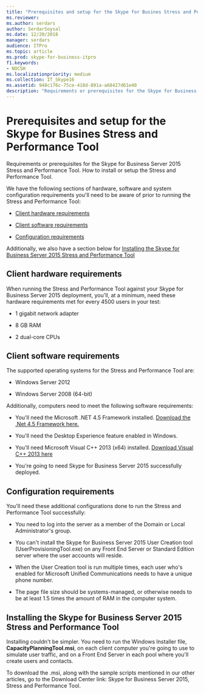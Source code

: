 ```yaml
---
title: "Prerequisites and setup for the Skype for Busines Stress and Performance Tool"
ms.reviewer: 
ms.author: serdars
author: SerdarSoysal
ms.date: 12/20/2018
manager: serdars
audience: ITPro
ms.topic: article
ms.prod: skype-for-business-itpro
f1.keywords:
- NOCSH
ms.localizationpriority: medium
ms.collection: IT_Skype16
ms.assetid: 948c176c-75ce-418d-891a-a68427d61e40
description: "Requirements or prerequisites for the Skype for Business Server 2015 Stress and Performance Tool. How to install or setup the Stress and Performance Tool."
---
```


# Prerequisites and setup for the Skype for Busines Stress and Performance Tool
 
Requirements or prerequisites for the Skype for Business Server 2015 Stress and Performance Tool. How to install or setup the Stress and Performance Tool.
  
We have the following sections of hardware, software and system configuration requirements you'll need to be aware of prior to running the Stress and Performance Tool:
  
- [Client hardware requirements](prerequisites-and-setup.md#ClientHardwareReqs)
    
- [Client software requirements](prerequisites-and-setup.md#ClientSoftwareReqs)
    
- [Configuration requirements](prerequisites-and-setup.md#ConfigReqs)
    
Additionally, we also have a section below for [Installing the Skype for Business Server 2015 Stress and Performance Tool](prerequisites-and-setup.md#Installing)
  
## Client hardware requirements
<a name="ClientHardwareReqs"> </a>

When running the Stress and Performance Tool against your Skype for Business Server 2015 deployment, you'll, at a minimum, need these hardware requirements met for every 4500 users in your test:
  
- 1 gigabit network adapter
    
- 8 GB RAM
    
- 2 dual-core CPUs
    
## Client software requirements
<a name="ClientSoftwareReqs"> </a>

The supported operating systems for the Stress and Performance Tool are:
  
- Windows Server 2012
    
- Windows Server 2008 (64-bit)
    
Additionally, computers need to meet the following software requirements:
  
- You'll need the Microsoft .NET 4.5 Framework installed. [Download the .Net 4.5 Framework here.](https://www.microsoft.com/download/details.aspx?id=30653)
    
- You'll need the Desktop Experience feature enabled in Windows.
    
- You'll need Microsoft Visual C++ 2013 (x64) installed. [Download Visual C++ 2013 here](https://www.microsoft.com/download/details.aspx?id=40784)
    
- You're going to need Skype for Business Server 2015 successfully deployed.
    
## Configuration requirements
<a name="ConfigReqs"> </a>

You'll need these additional configurations done to run the Stress and Performance Tool successfully:
  
- You need to log into the server as a member of the Domain or Local Administrator's group.
    
- You can't install the Skype for Business Server 2015 User Creation tool (UserProvisioningTool.exe) on any Front End Server or Standard Edition server where the user accounts will reside.
    
- When the User Creation tool is run multiple times, each user who's enabled for Microsoft Unified Communications needs to have a unique phone number.
    
- The page file size should be systems-managed, or otherwise needs to be at least 1.5 times the amount of RAM in the computer system.
    
## Installing the Skype for Business Server 2015 Stress and Performance Tool
<a name="Installing"> </a>

Installing couldn't be simpler. You need to run the Windows Installer file, **CapacityPlanningTool.msi**, on each client computer you're going to use to simulate user traffic, and on a Front End Server in each pool where you'll create users and contacts.
  
To download the .msi, along with the sample scripts mentioned in our other articles, go to the Download Center link: Skype for Business Server 2015, Stress and Performance Tool.
  

